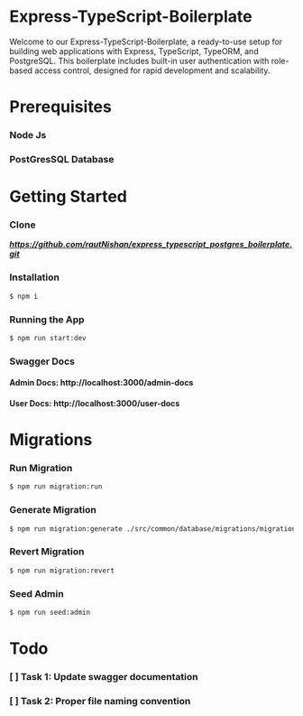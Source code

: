 # Express-TypeScript-Boilerplate

Welcome to our Express-TypeScript-Boilerplate, a ready-to-use setup for building web applications with Express, TypeScript, TypeORM, and PostgreSQL. This boilerplate includes built-in user authentication with role-based access control, designed for rapid development and scalability.

# Prerequisites

### Node Js

### PostGresSQL Database

# Getting Started

### Clone

***https://github.com/rautNishan/express_typescript_postgres_boilerplate.git***

### Installation

```bash
$ npm i
```

### Running the App
```bash
$ npm run start:dev
```

### Swagger Docs

#### Admin Docs: http://localhost:3000/admin-docs 

#### User Docs: http://localhost:3000/user-docs

# Migrations

### Run Migration
```bash
$ npm run migration:run
```
### Generate Migration
```bash
$ npm run migration:generate ./src/common/database/migrations/migration-name
```
### Revert Migration
```bash
$ npm run migration:revert
```

### Seed Admin
```bash
$ npm run seed:admin
```

# Todo
### [ ] Task 1: Update swagger documentation
### [ ] Task 2: Proper file naming convention 
